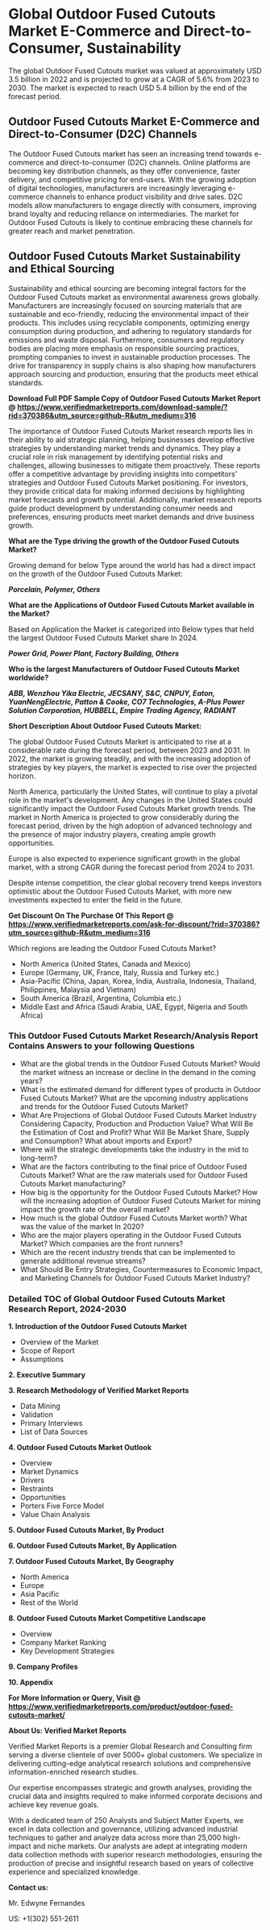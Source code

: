 <h1>Global Outdoor Fused Cutouts Market E-Commerce and Direct-to-Consumer, Sustainability</h1><p class=""><p>The global Outdoor Fused Cutouts market was valued at approximately USD 3.5 billion in 2022 and is projected to grow at a CAGR of 5.6% from 2023 to 2030. The market is expected to reach USD 5.4 billion by the end of the forecast period.</p><h2>Outdoor Fused Cutouts Market E-Commerce and Direct-to-Consumer (D2C) Channels</h2><p>The Outdoor Fused Cutouts market has seen an increasing trend towards e-commerce and direct-to-consumer (D2C) channels. Online platforms are becoming key distribution channels, as they offer convenience, faster delivery, and competitive pricing for end-users. With the growing adoption of digital technologies, manufacturers are increasingly leveraging e-commerce channels to enhance product visibility and drive sales. D2C models allow manufacturers to engage directly with consumers, improving brand loyalty and reducing reliance on intermediaries. The market for Outdoor Fused Cutouts is likely to continue embracing these channels for greater reach and market penetration.</p><h2>Outdoor Fused Cutouts Market Sustainability and Ethical Sourcing</h2><p>Sustainability and ethical sourcing are becoming integral factors for the Outdoor Fused Cutouts market as environmental awareness grows globally. Manufacturers are increasingly focused on sourcing materials that are sustainable and eco-friendly, reducing the environmental impact of their products. This includes using recyclable components, optimizing energy consumption during production, and adhering to regulatory standards for emissions and waste disposal. Furthermore, consumers and regulatory bodies are placing more emphasis on responsible sourcing practices, prompting companies to invest in sustainable production processes. The drive for transparency in supply chains is also shaping how manufacturers approach sourcing and production, ensuring that the products meet ethical standards.</p></p><p class=""><strong>Download Full PDF Sample Copy of Outdoor Fused Cutouts Market Report @ <a href="https://www.verifiedmarketreports.com/download-sample/?rid=370386&utm_source=github-R&utm_medium=316" target="_blank">https://www.verifiedmarketreports.com/download-sample/?rid=370386&utm_source=github-R&utm_medium=316</a></strong></p><p>The importance of&nbsp;Outdoor Fused Cutouts Market research reports lies in their ability to aid strategic planning, helping businesses develop effective strategies by understanding market trends and dynamics. They play a crucial role in risk management by identifying potential risks and challenges, allowing businesses to mitigate them proactively. These reports offer a competitive advantage by providing insights into competitors' strategies and Outdoor Fused Cutouts Market positioning. For investors, they provide critical data for making informed decisions by highlighting market forecasts and growth potential. Additionally, market research reports guide product development by understanding consumer needs and preferences, ensuring products meet market demands and drive business growth.</p><p><strong>What are the&nbsp;Type driving the growth of the Outdoor Fused Cutouts Market?</strong></p><p id="" class="">Growing demand for below Type around the world has had a direct impact on the growth of the Outdoor Fused Cutouts Market:</p><p class=""><em><strong>Porcelain, Polymer, Others</strong></em></p><p class=""><strong>What are the&nbsp;Applications&nbsp;of Outdoor Fused Cutouts Market available in the Market?</strong></p><p id="" class="">Based on Application the Market is categorized into Below types that held the largest Outdoor Fused Cutouts Market share In 2024.</p><p class=""><em><strong>Power Grid, Power Plant, Factory Building, Others</strong></em></p><p class=""><strong>Who is the largest Manufacturers of Outdoor Fused Cutouts Market worldwide?</strong></p><p><em><strong>ABB, Wenzhou Yika Electric, JECSANY, S&C, CNPUY, Eaton, YuanNengElectric, Patton & Cooke, CO7 Technologies, A-Plus Power Solution Corporation, HUBBELL, Empire Trading Agency, RADIANT</strong></em></p><p id="" class=""><strong>Short Description About Outdoor Fused Cutouts Market:</strong></p><p>The global Outdoor Fused Cutouts Market is anticipated to rise at a considerable rate during the forecast period, between 2023 and 2031. In 2022, the market is growing steadily, and with the increasing adoption of strategies by key players, the market is expected to rise over the projected horizon.</p><p>North America, particularly the United States, will continue to play a pivotal role in the market's development. Any changes in the United States could significantly impact the Outdoor Fused Cutouts Market growth trends. The market in North America is projected to grow considerably during the forecast period, driven by the high adoption of advanced technology and the presence of major industry players, creating ample growth opportunities.</p><p>Europe is also expected to experience significant growth in the global market, with a strong CAGR during the forecast period from 2024 to 2031.</p><p>Despite intense competition, the clear global recovery trend keeps investors optimistic about the Outdoor Fused Cutouts Market, with more new investments expected to enter the field in the future.</p><p id="" class=""><strong>Get Discount On The Purchase Of This Report @ <a href="https://www.verifiedmarketreports.com/ask-for-discount/?rid=370386?utm_source=github-R&utm_medium=316" target="_blank">https://www.verifiedmarketreports.com/ask-for-discount/?rid=370386?utm_source=github-R&utm_medium=316</a></strong></p><p class="">Which regions are leading the Outdoor Fused Cutouts Market?</p><ul><li>North America (United States, Canada and Mexico)</li><li>Europe (Germany, UK, France, Italy, Russia and Turkey etc.)</li><li>Asia-Pacific (China, Japan, Korea, India, Australia, Indonesia, Thailand, Philippines, Malaysia and Vietnam)</li><li>South America (Brazil, Argentina, Columbia etc.)</li><li>Middle East and Africa (Saudi Arabia, UAE, Egypt, Nigeria and South Africa)</li></ul><h3 id="" class="">This Outdoor Fused Cutouts Market Research/Analysis Report Contains Answers to your following Questions</h3><ul><li>What are the global trends in the Outdoor Fused Cutouts Market? Would the market witness an increase or decline in the demand in the coming years?</li><li>What is the estimated demand for different types of products in Outdoor Fused Cutouts Market? What are the upcoming industry applications and trends for the Outdoor Fused Cutouts Market?</li><li>What Are Projections of Global Outdoor Fused Cutouts Market Industry Considering Capacity, Production and Production Value? What Will Be the Estimation of Cost and Profit? What Will Be Market Share, Supply and Consumption? What about imports and Export?</li><li>Where will the strategic developments take the industry in the mid to long-term?</li><li>What are the factors contributing to the final price of Outdoor Fused Cutouts Market? What are the raw materials used for Outdoor Fused Cutouts Market manufacturing?</li><li>How big is the opportunity for the Outdoor Fused Cutouts Market? How will the increasing adoption of Outdoor Fused Cutouts Market for mining impact the growth rate of the overall market?</li><li>How much is the global Outdoor Fused Cutouts Market worth? What was the value of the market In 2020?</li><li>Who are the major players operating in the Outdoor Fused Cutouts Market? Which companies are the front runners?</li><li>Which are the recent industry trends that can be implemented to generate additional revenue streams?</li><li>What Should Be Entry Strategies, Countermeasures to Economic Impact, and Marketing Channels for Outdoor Fused Cutouts Market Industry?</li></ul><h3 id="" class="">Detailed TOC of Global Outdoor Fused Cutouts Market Research Report, 2024-2030</h3><p id="" class=""><strong>1. Introduction of the Outdoor Fused Cutouts Market</strong></p><ul><li>Overview of the Market</li><li>Scope of Report</li><li>Assumptions</li></ul><p id="" class=""><strong>2. Executive Summary</strong></p><p id="" class=""><strong>3. Research Methodology of Verified Market Reports</strong></p><ul><li>Data Mining</li><li>Validation</li><li>Primary Interviews</li><li>List of Data Sources</li></ul><p id="" class=""><strong>4. Outdoor Fused Cutouts Market Outlook</strong></p><ul><li>Overview</li><li>Market Dynamics</li><li>Drivers</li><li>Restraints</li><li>Opportunities</li><li>Porters Five Force Model</li><li>Value Chain Analysis</li></ul><p id="" class=""><strong>5. Outdoor Fused Cutouts Market, By Product</strong></p><p id="" class=""><strong>6. Outdoor Fused Cutouts Market, By Application</strong></p><p id="" class=""><strong>7. Outdoor Fused Cutouts Market, By Geography</strong></p><ul><li>North America</li><li>Europe</li><li>Asia Pacific</li><li>Rest of the World</li></ul><p id="" class=""><strong>8. Outdoor Fused Cutouts Market Competitive Landscape</strong></p><ul><li>Overview</li><li>Company Market Ranking</li><li>Key Development Strategies</li></ul><p id="" class=""><strong>9. Company Profiles</strong></p><p id="" class=""><strong>10. Appendix</strong></p><p id="" class=""><strong>For More Information or Query, Visit @ <a href="https://www.verifiedmarketreports.com/product/outdoor-fused-cutouts-market/" target="_blank">https://www.verifiedmarketreports.com/product/outdoor-fused-cutouts-market/</a></strong></p><p id="" class=""><strong>About Us: Verified Market Reports</strong></p><p id="" class="">Verified Market Reports is a premier Global Research and Consulting firm serving a diverse clientele of over 5000+ global customers. We specialize in delivering cutting-edge analytical research solutions and comprehensive information-enriched research studies.</p><p id="" class="">Our expertise encompasses strategic and growth analyses, providing the crucial data and insights required to make informed corporate decisions and achieve key revenue goals.</p><p id="" class="">With a dedicated team of 250 Analysts and Subject Matter Experts, we excel in data collection and governance, utilizing advanced industrial techniques to gather and analyze data across more than 25,000 high-impact and niche markets. Our analysts are adept at integrating modern data collection methods with superior research methodologies, ensuring the production of precise and insightful research based on years of collective experience and specialized knowledge.</p><p id="" class=""><strong>Contact us:</strong></p><p id="" class="">Mr. Edwyne Fernandes</p><p id="" class="">US: +1(302) 551-2611</p>